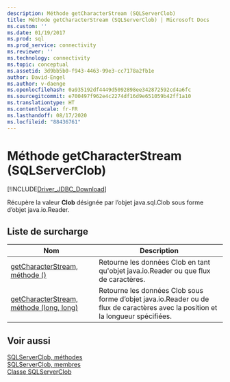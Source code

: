 ```yaml
---
description: Méthode getCharacterStream (SQLServerClob)
title: Méthode getCharacterStream (SQLServerClob) | Microsoft Docs
ms.custom: ''
ms.date: 01/19/2017
ms.prod: sql
ms.prod_service: connectivity
ms.reviewer: ''
ms.technology: connectivity
ms.topic: conceptual
ms.assetid: 3d9bb5b0-f943-4463-99e3-cc7178a2fb1e
author: David-Engel
ms.author: v-daenge
ms.openlocfilehash: 0a935192df4449d5092898ee342872592cd4a6fc
ms.sourcegitcommit: e700497f962e4c2274df16d9e651059b42ff1a10
ms.translationtype: HT
ms.contentlocale: fr-FR
ms.lasthandoff: 08/17/2020
ms.locfileid: "88436761"
---
```

# <a name="getcharacterstream-method-sqlserverclob"></a>Méthode getCharacterStream (SQLServerClob)
[!INCLUDE[Driver_JDBC_Download](../../../includes/driver_jdbc_download.md)]

  Récupère la valeur **Clob** désignée par l’objet java.sql.Clob sous forme d’objet java.io.Reader.  
  
## <a name="overload-list"></a>Liste de surcharge  
  
|Nom|Description|  
|----------|-----------------|  
|[getCharacterStream, méthode &#40;&#41;](../../../connect/jdbc/reference/getcharacterstream-method.md)|Retourne les données Clob en tant qu'objet java.io.Reader ou que flux de caractères.|  
|[getCharacterStream, méthode &#40;long, long&#41;](../../../connect/jdbc/reference/getcharacterstream-method-long-long.md)|Retourne les données Clob sous forme d’objet java.io.Reader ou de flux de caractères avec la position et la longueur spécifiées.|  
  
## <a name="see-also"></a>Voir aussi  
 [SQLServerClob, méthodes](../../../connect/jdbc/reference/sqlserverclob-methods.md)   
 [SQLServerClob, membres](../../../connect/jdbc/reference/sqlserverclob-members.md)   
 [Classe SQLServerClob](../../../connect/jdbc/reference/sqlserverclob-class.md)  
  
  
